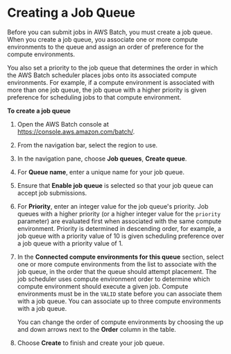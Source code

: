 # Creating a Job Queue<a name="create-job-queue"></a>

Before you can submit jobs in AWS Batch, you must create a job queue\. When you create a job queue, you associate one or more compute environments to the queue and assign an order of preference for the compute environments\.

You also set a priority to the job queue that determines the order in which the AWS Batch scheduler places jobs onto its associated compute environments\. For example, if a compute environment is associated with more than one job queue, the job queue with a higher priority is given preference for scheduling jobs to that compute environment\.

**To create a job queue**

1. Open the AWS Batch console at [https://console\.aws\.amazon\.com/batch/](https://console.aws.amazon.com/batch/)\.

1. From the navigation bar, select the region to use\.

1. In the navigation pane, choose **Job queues**, **Create queue**\.

1. For **Queue name**, enter a unique name for your job queue\.

1. Ensure that **Enable job queue** is selected so that your job queue can accept job submissions\.

1. For **Priority**, enter an integer value for the job queue's priority\. Job queues with a higher priority \(or a higher integer value for the `priority` parameter\) are evaluated first when associated with the same compute environment\. Priority is determined in descending order, for example, a job queue with a priority value of 10 is given scheduling preference over a job queue with a priority value of 1\.

1. In the **Connected compute environments for this queue** section, select one or more compute environments from the list to associate with the job queue, in the order that the queue should attempt placement\. The job scheduler uses compute environment order to determine which compute environment should execute a given job\. Compute environments must be in the `VALID` state before you can associate them with a job queue\. You can associate up to three compute environments with a job queue\.

   You can change the order of compute environments by choosing the up and down arrows next to the **Order** column in the table\.

1. Choose **Create** to finish and create your job queue\.